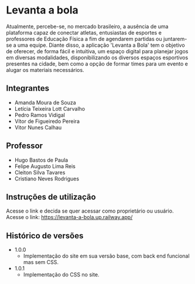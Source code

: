 # Levanta a bola

Atualmente, percebe-se, no mercado brasileiro, a ausência de uma plataforma capaz de conectar atletas, entusiastas de esportes e professores de Educação Física a fim de agendarem partidas ou juntarem-se a uma equipe. Diante disso, a aplicação 'Levanta a Bola' tem o objetivo de oferecer, de forma fácil e intuitiva, um espaço digital para planejar jogos em diversas modalidades, disponibilizando os diversos espaços esportivos presentes na cidade, bem como a opção de formar times para um evento e alugar os materiais necessários.

## Integrantes

* Amanda Moura de Souza 
* Letícia Teixeira Lott Carvalho
* Pedro Ramos Vidigal
* Vítor de Figueiredo Pereira
* Vitor Nunes Calhau

## Professor

* Hugo Bastos de Paula
* Felipe Augusto Lima Reis 
* Cleiton Silva Tavares
* Cristiano Neves Rodrigues

## Instruções de utilização

Acesse o link e decida se quer acessar como proprietário ou usuário. Acesse o link: https://levanta-a-bola.up.railway.app/

## Histórico de versões

* 1.0.0
    * Implementação do site em sua versão base, com back end funcional mas sem CSS.
* 1.0.1
    * Implementação do CSS no site.


